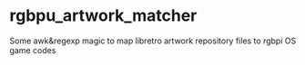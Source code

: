 # rgbpu_artwork_matcher
Some awk&amp;regexp magic to map  libretro artwork repository files to rgbpi OS game codes
